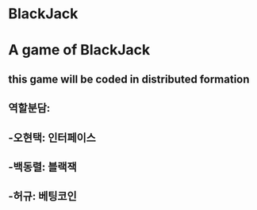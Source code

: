 # BlackJack
# A game of BlackJack

## this game will be coded in distributed formation
## 역할분담:
## -오현택: 인터페이스
## -백동렬: 블랙잭
## -허규: 베팅코인
